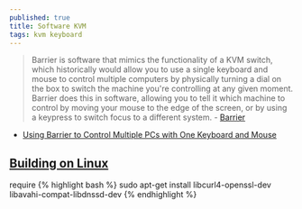 ```yaml
---
published: true
title: Software KVM
tags: kvm keyboard
---
```

> Barrier is software that mimics the functionality of a KVM switch, which historically would allow you to use a single keyboard and mouse to control multiple computers by physically turning a dial on the box to switch the machine you're controlling at any given moment. Barrier does this in software, allowing you to tell it which machine to control by moving your mouse to the edge of the screen, or by using a keypress to switch focus to a different system. - [Barrier](https://github.com/debauchee/barrier#barrier)

- [Using Barrier to Control Multiple PCs with One Keyboard and Mouse](https://www.rauchland.com/articles/using-barrier-to-control-multiple-pcs-with-one-keyboard-and-mouse/)

## [Building on Linux](https://github.com/debauchee/barrier/wiki/Building-on-Linux)

require
{% highlight bash %}
sudo apt-get install libcurl4-openssl-dev libavahi-compat-libdnssd-dev
{% endhighlight %}

